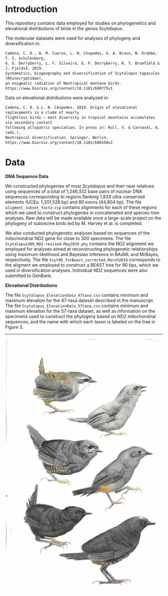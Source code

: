 # Introduction

This repository contains data employed for studies on phylogenetics and elevational distributions of birds in the genus *Scytalopus*.

The molecular datasets were used for analyses of phylogeny and diversification in:

    Cadena, C. D., A. M. Cuervo, L. N. Céspedes, G. A. Bravo, N. Krabbe, T. S. Schulenberg, 
    G. E. Derryberry, L. F. Silveira, E. P. Derryberry, R. T. Brumfield & J. Fjeldså. 2019. 
    Systematics, biogeography and diversification of Scytalopus tapaculos (Rhinocryptidae), 
    an enigmatic radiation of Neotropical montane birds.
    https://www.biorxiv.org/content/10.1101/600775v1

Data on elevational distributions were analyzed in:

    Cadena, C. D. & L. N. Céspedes. 2019. Origin of elevational replacements in a clade of nearly 
    flightless birds – most diversity in tropical mountains accumulates via secondary contact 
    following allopatric speciation. In press in: Rull, V. & Carnaval, A. (eds.), 
    Neotropical diversification. Springer, Berlin.
    https://www.biorxiv.org/content/10.1101/606558v2

# Data

**DNA Sequence Data**

We constructed phylogenies of most *Scytalopus* and their near relatives using sequences of a total of 1,246,332 base pairs of nuclear DNA sequences corresponding to regions flanking 1,833 ultra conserved elements (UCEs; 1,201,528 bp) and 80 exons (44,804 bp). The file `aligment_subset_fasta-zip` contains alignments for each of these regions which we used to construct phylogenies in concatenated and species-tree analyses. Raw data will be made available once a large-scale project on the phylogeny of suboscine birds led by M. Harvey et al. is completed.

We also conducted phylogenetic analyses based on sequences of the mitochondrial ND2 gene for close to 300 specimens. The file `Scytalopus309_ND2-revised-May2019.phy` contains the ND2 alignment we employed for analyses aimed at reconstructing phylogenetic relationships using maximum-likelihood and Bayesian inference in RAxML and MrBayes, respectively. The file `Scyt90_forBeast_corrected_March2019` corresponds to the aligment we employed to construct a BEAST tree for 90 tips, which we used in diversification analyses. Individual ND2 sequences were also submitted to GenBank.


**Elevational Distributions**

The file `Scytalopus_ElevationData_47taxa.csv` contains minimum and maximum elevation for the 47-taxa dataset described in the manuscript. The file `Scytalopus_ElevationData_57taxa.csv` contains minimum and maximum elevation for the 57-taxa dataset, as well as information on the specimens used to construct the phylogeny based on ND2 mitochondrial sequences, and the name with which each taxon is labeled on the tree in Figure 3. 

----

![](scytalopus.jpg)


